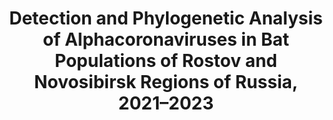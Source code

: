 ---
title: "Detection and Phylogenetic Analysis of Alphacoronaviruses in Bat Populations of Rostov and Novosibirsk Regions of Russia, 2021–2023"
collection: publications
paperurl: 'http://iliapopov17.github.io/files/Papers/Detection and Phylogenetic Analysis of Alphacoronaviruses in Bat Populations of Rostov and Novosibirsk Regions of Russia, 2021–2023.pdf'
github: 'https://github.com/PopovIILab/PhoACr'
authors: 'Ohlopkova, O.V., Popov, I.V., <b>Popov, I.V.</b>, Stolbunova, K.A., Stepanyuk, M.A., Moshkin, A.D., Maslov, A.A., Sobolev, I.A., Malinovkin, A.V., Tkacheva, E.V., Bogdanova, D.A., Lukbanova, E.A., Ermakov, A.M., Alekseev, A.A., Todorov, S.D., Shestopalov, A.M.'
journal: 'Microbiology Research'
year: 2024
doi: '[![DOI](https://img.shields.io/badge/DOI-10.3390%2Fmicrobiolres16010003-blue)](https://doi.org/10.3390/microbiolres16010003)'
---